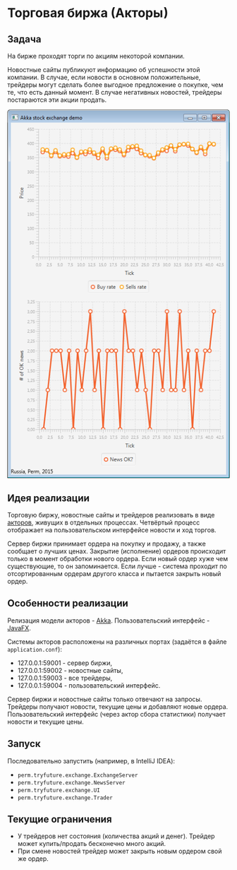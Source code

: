 # Торговая биржа (Акторы)

## Задача
На бирже проходят торги по акциям некоторой компании.

Новостные сайты публикуют информацию об успешности этой компании. В случае, если новости в основном положительные, трейдеры могут сделать более выгодное предложение о покупке, чем те, что есть данный момент. В случае негативных новостей, трейдеры постараются эти акции продать.

![Пример работы программы](/example.png?raw=true)

## Идея реализации
Торговую биржу, новостные сайты и трейдеров реализовать в виде [акторов](https://ru.wikipedia.org/wiki/Модель_акторов), живущих в отдельных процессах. Четвёртый процесс отображает на пользовательском интерфейсе новости и ход торгов.

Сервер биржи принимает ордера на покупку и продажу, а также сообщает о лучших ценах. Закрытие (исполнение) ордеров происходит только в момент обработки нового ордера. Если новый ордер хуже чем существующие, то он запоминается. Если лучше - система проходит по отсортированным ордерам другого класса и пытается закрыть новый ордер.

## Особенности реализации
Релизация модели акторов - [Akka](http://akka.io/). Пользовательский интерфейс - [JavaFX](https://ru.wikipedia.org/wiki/JavaFX).

Системы акторов расположены на различных портах (задаётся в файле `application.conf`):
* 127.0.0.1:59001 - сервер биржи,
* 127.0.0.1:59002 - новостные сайты,
* 127.0.0.1:59003 - все трейдеры,
* 127.0.0.1:59004 - пользовательский интерфейс.

Сервер биржи и новостные сайты только отвечают на запросы. Трейдеры получают новости, текущие цены и добавляют новые ордера. Пользовательский интерфейс (через актор сбора статистики) получает новости и текущие цены.

## Запуск
Последовательно запустить (например, в IntelliJ IDEA):
* `perm.tryfuture.exchange.ExchangeServer`
* `perm.tryfuture.exchange.NewsServer`
* `perm.tryfuture.exchange.UI`
* `perm.tryfuture.exchange.Trader`

## Текущие ограничения
* У трейдеров нет состояния (количества акций и денег). Трейдер может купить/продать бесконечно много акций.
* При смене новостей трейдер может закрыть новым ордером свой же ордер.
